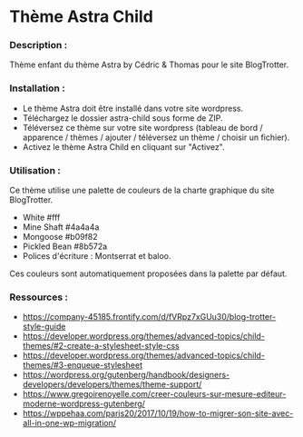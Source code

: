 # Thème Astra Child

### Description :
Thème enfant du thème Astra by Cédric & Thomas pour le site BlogTrotter.

### Installation :
- Le thème Astra doit être installé dans votre site wordpress.
- Téléchargez le dossier astra-child sous forme de ZIP.
- Téléversez ce thème sur votre site wordpress (tableau de bord / apparence / thèmes / ajouter / téléversez un thème / choisir un fichier).
- Activez le thème Astra Child en cliquant sur "Activez".

### Utilisation :
Ce thème utilise une palette de couleurs de la charte graphique du site BlogTrotter.
- White #fff
- Mine Shaft #4a4a4a
- Mongoose #b09f82
- Pickled Bean #8b572a
- Polices d'écriture : Montserrat et baloo.

Ces couleurs sont automatiquement proposées dans la palette par défaut.


### Ressources :
 - https://company-45185.frontify.com/d/fVRpz7xGUu30/blog-trotter-style-guide 
 - https://developer.wordpress.org/themes/advanced-topics/child-themes/#2-create-a-stylesheet-style-css
 - https://developer.wordpress.org/themes/advanced-topics/child-themes/#3-enqueue-stylesheet
 - https://wordpress.org/gutenberg/handbook/designers-developers/developers/themes/theme-support/ 
 - https://www.gregoirenoyelle.com/creer-couleurs-sur-mesure-editeur-moderne-wordpress-gutenberg/
 - https://wppehaa.com/paris20/2017/10/19/how-to-migrer-son-site-avec-all-in-one-wp-migration/ 
